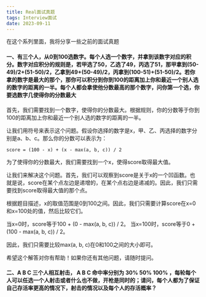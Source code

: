 ```yaml
---
title: Real面试真题
tags: Interview面试
date: 2023-09-11
---
```

在这个系列里面，我将分享一些之前的面试真题

#### 一、有三个人，从0到100选数字。每个人选一个数字，并拿到该数字对应的积分。数字对应积分的规则是，若甲选了50，乙选了49，丙选了51，那甲拿到(50-49)/2+(51-50)/2，乙拿到49+(50-49)/2，丙拿到(100-51)+(51-50)/2。若你拿的数字是最大的那个，那你可以积分到你到100的距离加上你和最近一个别人选的数字的距离的一半。每个人都会拿使他分数最高的那个数字，问你第一个选，你要选数字几使得你的分数最大



首先，我们需要找到一个数字，使得你的分数最大。根据规则，你的分数等于你到100的距离加上你和最近一个别人选的数字的距离的一半。

让我们用符号来表示这个问题。假设你选择的数字是x，甲、乙、丙选择的数字分别是a、b、c。那么你的分数可以表示为：

```
score = (100 - x) + (x - max(a, b, c)) / 2
```

为了使得你的分数最大，我们需要找到一个x，使得score取得最大值。

让我们来解决这个问题。首先，我们可以观察到score是关于x的一个凹函数。也就是说，score在某个点左边是递增的，在某个点右边是递减的。因此，我们只需要找到score取得最大值的那个点。

根据题目描述，x的取值范围是0到100之间。因此，我们只需要计算score在x=0和x=100处的值，然后比较它们。

当x=0时，score等于100 + (0 - max(a, b, c)) / 2。 当x=100时，score等于0 + (100 - max(a, b, c)) / 2。

因此，我们只需要比较max(a, b, c)在0和100之间的大小即可。

希望这个解答对你有帮助！如果你还有其他问题，请随时提问。

####  二、A B C 三个人相互射击， A B C 命中率分别为 30% 50% 100% ，每轮每个人可以任选一个人射击或者什么也不做，开枪是同时的；请问，每个人都为了保证自己存活率更高的情况下，射击的情况以及每个人的存活概率？





